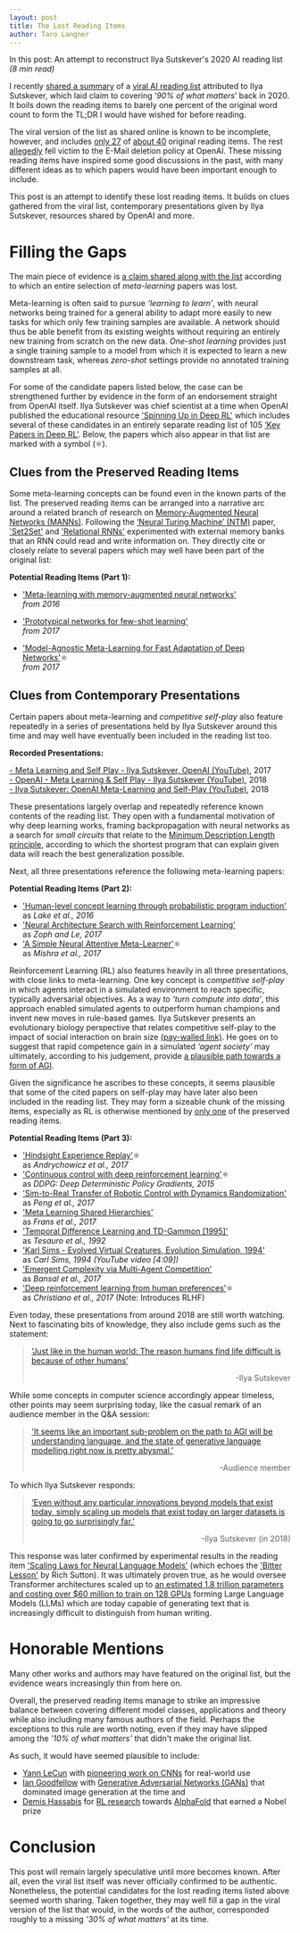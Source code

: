 ```yaml
---
layout: post
title: The Lost Reading Items
author: Taro Langner
---
```


<p class="message">
    In this post: An attempt to reconstruct Ilya Sutskever's 2020 AI reading list <br>
    <I>(8 min read)</I><br>
    
</p>

I recently [shared a summary](https://tensorlabbet.com/2024/09/24/ai-reading-list/) of a [viral AI reading list](https://arc.net/folder/D0472A20-9C20-4D3F-B145-D2865C0A9FEE) attributed to Ilya Sutskever, which laid claim to covering ‘*90% of what matters*’ back in 2020. It boils down the reading items to barely one percent of the original word count to form the TL;DR I would have wished for before reading. 

The viral version of the list as shared online is known to be incomplete, however, and includes [only 27](https://x.com/andrew_n_carr/status/1752526711311507526) of [about 40](https://dallasinnovates.com/exclusive-qa-john-carmacks-different-path-to-artificial-general-intelligence/?utm_source=www.turingpost.com&utm_medium=referral&utm_campaign=the-mysterious-ai-reading-list-ilya-sutskever-s-recommendations) original reading items.
The rest [allegedly](https://news.ycombinator.com/item?id=34641359) fell victim to the E-Mail deletion policy at OpenAI. These missing reading items have inspired some good discussions in the past, with many different ideas as to which papers would have been important enough to include.

This post is an attempt to identify these lost reading items. It builds on clues gathered from the viral list, contemporary presentations given by Ilya Sutskever, resources shared by OpenAI and more. 

# Filling the Gaps

The main piece of evidence is [a claim shared along with the list](https://x.com/andrew_n_carr/status/1752526711311507526) according to which an entire selection of *meta-learning* papers was lost. 

Meta-learning is often said to pursue *‘learning to learn’*, with neural networks being trained for a general ability to adapt more easily to new tasks for which only few training samples are available. A network should thus be able benefit from its existing weights without requiring an entirely new training from scratch on the new data. *One-shot learning* provides just a single training sample to a model from which it is expected to learn a new downstream task, whereas *zero-shot* settings provide no annotated training samples at all.

For some of the candidate papers listed below, the case can be strengthened further by evidence in the form of an endorsement straight from OpenAI itself. Ilya Sutskever was chief scientist at a time when OpenAI published the educational resource ['Spinning Up in Deep RL'](https://spinningup.openai.com/en/latest/index.html) which includes several of these candidates in an entirely separate reading list of 105 [‘Key Papers in Deep RL’](https://spinningup.openai.com/en/latest/spinningup/keypapers.html#meta-rl). Below, the papers which also appear in that list are marked with a symbol (⚛). 




## Clues from the Preserved Reading Items

Some meta-learning concepts can be found even in the known parts of the list.
The preserved reading items can be arranged into a narrative arc around a related branch of research on [Memory-Augmented Neural Networks (MANNs)](https://arxiv.org/abs/1410.3916). Following the [‘Neural Turing Machine’ (NTM)](https://tensorlabbet.com/2024/09/24/ai-reading-list/#NTM) paper, ['Set2Set'](https://tensorlabbet.com/2024/09/24/ai-reading-list/#Set2Set) and ['Relational RNNs'](https://tensorlabbet.com/2024/09/24/ai-reading-list/#RelationalRNN) experimented with external memory banks that an RNN could read and write information on. They directly cite or closely relate to several papers which may well have been part of the original list: 

**Potential Reading Items (Part 1):**

- ['Meta-learning with memory-augmented neural networks'](http://proceedings.mlr.press/v48/santoro16.pdf) <br>
*from 2016* 
<!-- <span style="color:gray">Adapts NTM for one-shot classification of [Omniglot](https://www.cs.cmu.edu/~rsalakhu/papers/LakeEtAl2015Science.pdf) characters</span> -->
- ['Prototypical networks for few-shot learning'](https://proceedings.neurips.cc/paper_files/paper/2017/file/cb8da6767461f2812ae4290eac7cbc42-Paper.pdf) <br> 
*from 2017* 
<!-- Learn embedding spaces for few- and zero-shot classification  -->
- ['Model-Agnostic Meta-Learning for Fast Adaptation of Deep Networks'](http://proceedings.mlr.press/v70/finn17a/finn17a.pdf)⚛ <br>
*from 2017*


## Clues from Contemporary Presentations

Certain papers about meta-learning and *competitive self-play* also feature repeatedly in a series of presentations held by Ilya Sutskever around this time and may well have eventually been included in the reading list too.

<p class="message">

<b>Recorded Presentations:</b> <br>

<a href="https://www.youtube.com/watch?v=BCzFs9Xb9_o">- Meta Learning and Self Play - Ilya Sutskever, OpenAI (YouTube)</a>, 2017 <br>
<a href="https://www.youtube.com/watch?v=AopSlxNYqX8">- OpenAI - Meta Learning & Self Play - Ilya Sutskever (YouTube)</a>, 2018 <br>
<a href="https://www.youtube.com/watch?v=9EN_HoEk3KY">- Ilya Sutskever: OpenAI Meta-Learning and Self-Play (YouTube)</a>, 2018 <br>
</p>


These presentations largely overlap and repeatedly reference known contents of the reading list. They open with a fundamental motivation of why deep learning works, framing backpropagation with neural networks as a search for *small circuits* that relate to the [Minimum Description Length principle](https://tensorlabbet.com/2024/09/24/ai-reading-list/#MDL), according to which the shortest program that can explain given data will reach the best generalization possible. 

Next, all three presentations reference the following meta-learning papers:

**Potential Reading Items (Part 2):**
- ['Human-level concept learning through probabilistic program induction'](https://amygdala.psychdept.arizona.edu/labspace/JclubLabMeetings/Lijuan-Science-2015-Lake-1332-8.pdf) <br> 
as *Lake et al., 2016*
- ['Neural Architecture Search with Reinforcement Learning'](https://arxiv.org/pdf/1611.01578) <br> 
as *Zoph and Le, 2017*
- ['A Simple Neural Attentive Meta-Learner'](https://arxiv.org/pdf/1707.03141)⚛ <br> 
as *Mishra et al., 2017*

Reinforcement Learning (RL) also features heavily in all three presentations, with close links to meta-learning. One key concept is *competitive self-play* in which agents interact in a simulated environment to reach specific, typically adversarial objectives. As a way to *‘turn compute into data’*, this approach enabled simulated agents to outperform human champions and invent new moves in rule-based games. Ilya Sutskever presents an evolutionary biology perspective that relates competitive self-play to the impact of social interaction on brain size [(pay-walled link)](https://www.science.org/doi/10.1126/science.1098410).
He goes on to suggest that rapid competence gain in a simulated *‘agent society’* may ultimately, according to his judgement, provide [a plausible path towards a form of AGI](https://www.youtube.com/watch?v=9EN_HoEk3KY&t=2325s). 

Given the significance he ascribes to these concepts, it seems plausible that some of the cited papers on self-play may have later also been included in the reading list. They may form a sizeable chunk of the missing items, especially as RL is otherwise mentioned by [only one](https://tensorlabbet.com/2024/09/24/ai-reading-list/#MachineSuperIntelligence) of the preserved reading items.

**Potential Reading Items (Part 3):**

- ['Hindsight Experience Replay'](https://proceedings.neurips.cc/paper_files/paper/2017/file/453fadbd8a1a3af50a9df4df899537b5-Paper.pdf)⚛ <br> 
as *Andrychowicz et al., 2017*
- ['Continuous control with deep reinforcement learning'](https://arxiv.org/abs/1509.02971)⚛ <br>
as *DDPG: Deep Deterministic Policy Gradients, 2015*
- ['Sim-to-Real Transfer of Robotic Control with Dynamics Randomization'](https://arxiv.org/abs/1710.06537) <br>
as *Peng et al., 2017* 
- ['Meta Learning Shared Hierarchies'](https://arxiv.org/abs/1710.09767) <br>
as *Frans et al., 2017*
- ['Temporal Difference Learning and TD-Gammon [1995]'](https://www.csd.uwo.ca/~xling/cs346a/extra/tdgammon.pdf) <br>
as *Tesauro et al., 1992*
- ['Karl Sims - Evolved Virtual Creatures, Evolution Simulation, 1994'](https://www.youtube.com/watch?v=JBgG_VSP7f8&t=2s) <br>
as *Carl Sims, 1994 (YouTube video [4:09])*
- ['Emergent Complexity via Multi-Agent Competition'](https://arxiv.org/abs/1710.03748) <br> 
as *Bansal et al., 2017*
- ['Deep reinforcement learning from human preferences'](https://arxiv.org/abs/1706.03741)⚛ <br> 
as *Christiano et al., 2017* (Note: Introduces RLHF)



Even today, these presentations from around 2018 are still worth watching. Next to fascinating bits of knowledge, they also include gems such as the statement:
> [‘Just like in the human world: The reason humans find life difficult is because of other humans’](https://www.youtube.com/watch?v=BCzFs9Xb9_o&t=2532s)
> <div style="text-align: right">-Ilya Sutskever </div>


While some concepts in computer science accordingly appear timeless, other points may seem surprising today, like the casual remark of an audience member in the Q&A session:
> ['It seems like an important sub-problem on the path to AGI will be understanding language, and the state of generative language modelling right now is pretty abysmal.’](https://www.youtube.com/watch?v=9EN_HoEk3KY&t=3082s) 
> <div style="text-align: right">-Audience member </div>

To which Ilya Sutskever responds:
> [‘Even without any particular innovations beyond models that exist today, simply scaling up models that exist today on larger datasets is going to go surprisingly far.’](https://www.youtube.com/watch?v=9EN_HoEk3KY&t=3106s)
> <div style="text-align: right">-Ilya Sutskever (in 2018)</div>

This response was later confirmed by experimental results in the reading item ['Scaling Laws for Neural Language Models'](https://tensorlabbet.com/2024/09/24/ai-reading-list/#ScalingLaws) (which echoes the ['Bitter Lesson'](http://www.incompleteideas.net/IncIdeas/BitterLesson.html) by Rich Sutton). It was ultimately proven true, as he would oversee Transformer architectures scaled up to [an estimated 1.8 trillion parameters and costing over $60 million to train on 128 GPUs](https://the-decoder.com/gpt-4-architecture-datasets-costs-and-more-leaked/) forming Large Language Models (LLMs) which are today capable of generating text that is increasingly difficult to distinguish from human writing.


# Honorable Mentions

Many other works and authors may have featured on the original list, but the evidence wears increasingly thin from here on. 

Overall, the preserved reading items manage to strike an impressive balance between covering different model classes, applications and theory while also including many famous authors of the field. Perhaps the exceptions to this rule are worth noting, even if they may have slipped among the *'10% of what matters'* that didn't make the original list.

As such, it would have seemed plausible to include:
- [Yann LeCun](https://en.wikipedia.org/wiki/Yann_LeCun) with [pioneering work on CNNs](https://hal.science/hal-03926082/document) for real-world use
- [Ian Goodfellow](https://en.wikipedia.org/wiki/Ian_Goodfellow) with [Generative Adversarial Networks (GANs)](https://proceedings.neurips.cc/paper_files/paper/2014/hash/5ca3e9b122f61f8f06494c97b1afccf3-Abstract.html) that dominated image generation at the time and
- [Demis Hassabis](https://en.wikipedia.org/wiki/Demis_Hassabis) for [RL research](https://daiwk.github.io/assets/dqn.pdf) towards [AlphaFold](https://ccsp.hms.harvard.edu/wp-content/uploads/2020/11/AlphaFold-at-CASP13-AlQuraishi.pdf) that earned a Nobel prize

# Conclusion

This post will remain largely speculative until more becomes known. After all, even the viral list itself was never officially confirmed to be authentic. Nonetheless, the potential candidates for the lost reading items listed above seemed worth sharing. Taken together, they may well fill a gap in the viral version of the list that would, in the words of the author, corresponded roughly to a missing _'30% of what matters'_ at its time.

